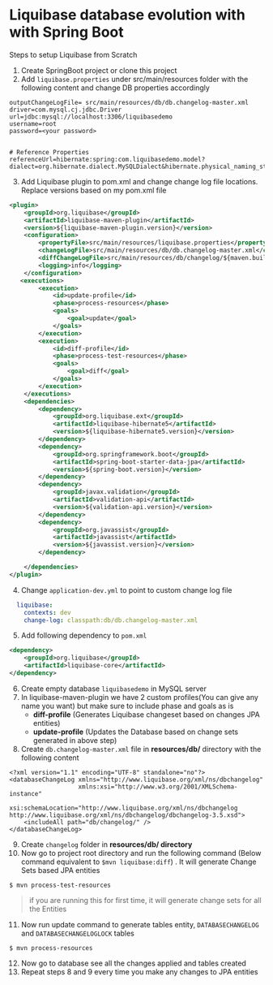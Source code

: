 # Liquibase database evolution with with Spring Boot 
Steps to setup Liquibase from Scratch
1. Create SpringBoot project or clone this project
2. Add `liquibase.properties` under src/main/resources folder with the following content and change DB properties accordingly
```properties
outputChangeLogFile= src/main/resources/db/db.changelog-master.xml
driver=com.mysql.cj.jdbc.Driver
url=jdbc:mysql://localhost:3306/liquibasedemo
username=root
password=<your password>


# Reference Properties
referenceUrl=hibernate:spring:com.liquibasedemo.model?dialect=org.hibernate.dialect.MySQLDialect&hibernate.physical_naming_strategy=org.springframework.boot.orm.jpa.hibernate.SpringPhysicalNamingStrategy&hibernate.implicit_naming_strategy=org.springframework.boot.orm.jpa.hibernate.SpringImplicitNamingStrategy
```
3. Add Liquibase plugin to pom.xml and change change log file locations. Replace versions based on my pom.xml file
```xml
<plugin>
    <groupId>org.liquibase</groupId>
    <artifactId>liquibase-maven-plugin</artifactId>
    <version>${liquibase-maven-plugin.version}</version>
    <configuration>
        <propertyFile>src/main/resources/liquibase.properties</propertyFile>
        <changeLogFile>src/main/resources/db/db.changelog-master.xml</changeLogFile>
        <diffChangeLogFile>src/main/resources/db/changelog/${maven.build.timestamp}_changelog.xml</diffChangeLogFile>
        <logging>info</logging>
    </configuration>
   <executions>
        <execution>
            <id>update-profile</id>
            <phase>process-resources</phase>
            <goals>
                <goal>update</goal>
            </goals>
        </execution>
        <execution>
            <id>diff-profile</id>
            <phase>process-test-resources</phase>
            <goals>
                <goal>diff</goal>
            </goals>
        </execution>
    </executions>
    <dependencies>
        <dependency>
            <groupId>org.liquibase.ext</groupId>
            <artifactId>liquibase-hibernate5</artifactId>
            <version>${liquibase-hibernate5.version}</version>
        </dependency>
        <dependency>
            <groupId>org.springframework.boot</groupId>
            <artifactId>spring-boot-starter-data-jpa</artifactId>
            <version>${spring-boot.version}</version>
        </dependency>
        <dependency>
            <groupId>javax.validation</groupId>
            <artifactId>validation-api</artifactId>
            <version>${validation-api.version}</version>
        </dependency>
        <dependency>
            <groupId>org.javassist</groupId>
            <artifactId>javassist</artifactId>
            <version>${javassist.version}</version>
        </dependency>

    </dependencies>
</plugin>
```
4. Change `application-dev.yml` to point to custom change log file 
```yaml
  liquibase:
    contexts: dev
    change-log: classpath:db/db.changelog-master.xml
```
5. Add following dependency to `pom.xml`
```xml
<dependency>
    <groupId>org.liquibase</groupId>
    <artifactId>liquibase-core</artifactId>
</dependency>
```
6. Create empty database `liquibasedemo` in MySQL server
7. In liquibase-maven-plugin we have 2 custom profiles(You can give any name you want) but make sure to include phase and goals as is
    - **diff-profile** (Generates Liquibase changeset based on changes JPA entities)
    - **update-profile** (Updates the Database based on change sets generated in above step)
8. Create `db.changelog-master.xml` file in **resources/db/** directory with the following content
```
<?xml version="1.1" encoding="UTF-8" standalone="no"?>
<databaseChangeLog xmlns="http://www.liquibase.org/xml/ns/dbchangelog"
                   xmlns:xsi="http://www.w3.org/2001/XMLSchema-instance"
                   xsi:schemaLocation="http://www.liquibase.org/xml/ns/dbchangelog http://www.liquibase.org/xml/ns/dbchangelog/dbchangelog-3.5.xsd">
    <includeAll path="db/changelog/" />
</databaseChangeLog>
```
9. Create `changelog` folder in **resources/db/ directory**
10. Now go to project root directory and run the following command (Below command equivalent to `$mvn liquibase:diff`) . It will generate Change Sets based JPA entities
```
$ mvn process-test-resources

```  
> if you are running this for first time, it will generate change sets for all the Entities

11. Now run update command to generate tables entity, `DATABASECHANGELOG` and `DATABASECHANGELOGLOCK` tables
```angular2
$ mvn process-resources
```
12. Now go to database see all the changes applied and tables created
13. Repeat steps 8 and 9 every time you make any changes to JPA entities
